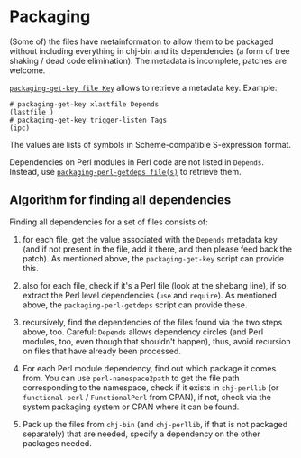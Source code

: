 # Packaging

(Some of) the files have metainformation to allow them to be packaged
without including everything in chj-bin and its dependencies (a form
of tree shaking / dead code elimination). The metadata is incomplete,
patches are welcome.

[`packaging-get-key file Key`](../packaging-get-key) allows to
retrieve a metadata key. Example:

    # packaging-get-key xlastfile Depends
    (lastfile )
    # packaging-get-key trigger-listen Tags
    (ipc)

The values are lists of symbols in Scheme-compatible S-expression
format.

Dependencies on Perl modules in Perl code are not listed in
`Depends`. Instead, use [`packaging-perl-getdeps
file(s)`](../packaging-perl-getdeps) to retrieve them.

## Algorithm for finding all dependencies

Finding all dependencies for a set of files consists of:

 1. for each file, get the value associated with the `Depends`
    metadata key (and if not present in the file, add it there, and
    then please feed back the patch). As mentioned above, the
    `packaging-get-key` script can provide this.

 1. also for each file, check if it's a Perl file (look at the shebang
    line), if so, extract the Perl level dependencies (`use` and
    `require`). As mentioned above, the `packaging-perl-getdeps`
    script can provide these.

 1. recursively, find the dependencies of the files found via the two
    steps above, too.  Careful: `Depends` allows dependency circles
    (and Perl modules, too, even though that shouldn't happen), thus,
    avoid recursion on files that have already been processed.

 1. For each Perl module dependency, find out which package it comes
    from. You can use `perl-namespace2path` to get the file path
    corresponding to the namespace, check if it exists in
    `chj-perllib` (or `functional-perl` / `FunctionalPerl` from CPAN),
    if not, check via the system packaging system or CPAN where it can
    be found.

 1. Pack up the files from `chj-bin` (and `chj-perllib`, if that is
    not packaged separately) that are needed, specify a dependency on
    the other packages needed.


